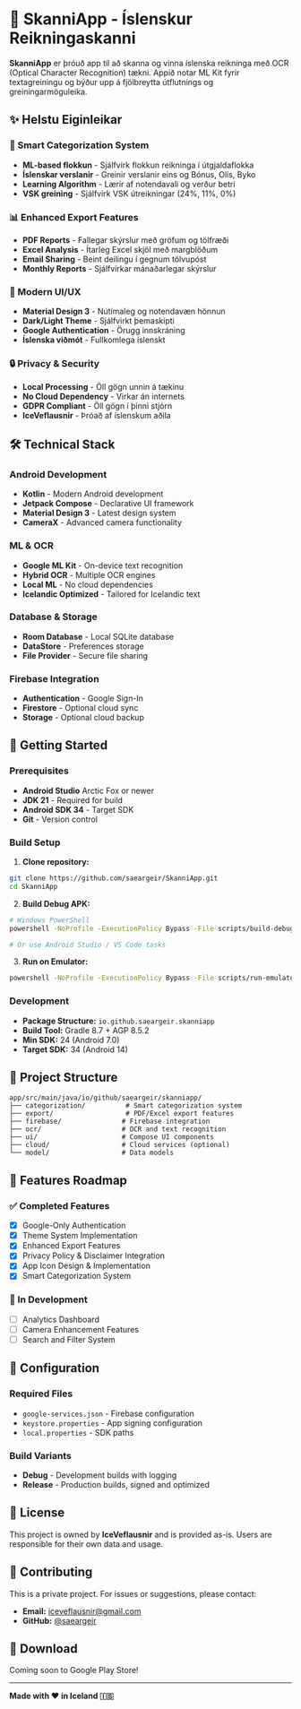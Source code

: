 # 📱 SkanniApp - Íslenskur Reikningaskanni

**SkanniApp** er þróuð app til að skanna og vinna íslenska reikninga með OCR (Optical Character Recognition) tækni. Appið notar ML Kit fyrir textagreiningu og býður upp á fjölbreytta útflutnings og greiningarmöguleika.

## ✨ Helstu Eiginleikar

### 🤖 Smart Categorization System
- **ML-based flokkun** - Sjálfvirk flokkun reikninga í útgjaldaflokka
- **Íslenskar verslanir** - Greinir verslanir eins og Bónus, Olís, Byko
- **Learning Algorithm** - Lærir af notendavali og verður betri
- **VSK greining** - Sjálfvirk VSK útreikningar (24%, 11%, 0%)

### 📊 Enhanced Export Features  
- **PDF Reports** - Fallegar skýrslur með gröfum og tölfræði
- **Excel Analysis** - Ítarleg Excel skjöl með margblöðum
- **Email Sharing** - Beint deilingu í gegnum tölvupóst
- **Monthly Reports** - Sjálfvirkar mánaðarlegar skýrslur

### 🎨 Modern UI/UX
- **Material Design 3** - Nútímaleg og notendavæn hönnun
- **Dark/Light Theme** - Sjálfvirkt þemaskipti
- **Google Authentication** - Örugg innskráning
- **Íslenska viðmót** - Fullkomlega íslenskt

### 🔒 Privacy & Security
- **Local Processing** - Öll gögn unnin á tækinu
- **No Cloud Dependency** - Virkar án internets
- **GDPR Compliant** - Öll gögn í þinni stjórn
- **IceVeflausnir** - Þróað af íslenskum aðila

## 🛠️ Technical Stack

### Android Development
- **Kotlin** - Modern Android development
- **Jetpack Compose** - Declarative UI framework
- **Material Design 3** - Latest design system
- **CameraX** - Advanced camera functionality

### ML & OCR
- **Google ML Kit** - On-device text recognition
- **Hybrid OCR** - Multiple OCR engines
- **Local ML** - No cloud dependencies
- **Icelandic Optimized** - Tailored for Icelandic text

### Database & Storage
- **Room Database** - Local SQLite database
- **DataStore** - Preferences storage
- **File Provider** - Secure file sharing

### Firebase Integration
- **Authentication** - Google Sign-In
- **Firestore** - Optional cloud sync
- **Storage** - Optional cloud backup

## 🚀 Getting Started

### Prerequisites
- **Android Studio** Arctic Fox or newer
- **JDK 21** - Required for build
- **Android SDK 34** - Target SDK
- **Git** - Version control

### Build Setup

1. **Clone repository:**
```bash
git clone https://github.com/saeargeir/SkanniApp.git
cd SkanniApp
```

2. **Build Debug APK:**
```bash
# Windows PowerShell
powershell -NoProfile -ExecutionPolicy Bypass -File scripts/build-debug.ps1

# Or use Android Studio / VS Code tasks
```

3. **Run on Emulator:**
```bash
powershell -NoProfile -ExecutionPolicy Bypass -File scripts/run-emulator.ps1 -Rebuild
```

### Development
- **Package Structure:** `io.github.saeargeir.skanniapp`
- **Build Tool:** Gradle 8.7 + AGP 8.5.2
- **Min SDK:** 24 (Android 7.0)
- **Target SDK:** 34 (Android 14)

## 📁 Project Structure

```
app/src/main/java/io/github/saeargeir/skanniapp/
├── categorization/          # Smart categorization system
├── export/                  # PDF/Excel export features
├── firebase/               # Firebase integration
├── ocr/                    # OCR and text recognition
├── ui/                     # Compose UI components
├── cloud/                  # Cloud services (optional)
└── model/                  # Data models
```

## 🎯 Features Roadmap

### ✅ Completed Features
- [x] Google-Only Authentication
- [x] Theme System Implementation  
- [x] Enhanced Export Features
- [x] Privacy Policy & Disclaimer Integration
- [x] App Icon Design & Implementation
- [x] Smart Categorization System

### 🚧 In Development
- [ ] Analytics Dashboard
- [ ] Camera Enhancement Features
- [ ] Search and Filter System

## 🔧 Configuration

### Required Files
- `google-services.json` - Firebase configuration
- `keystore.properties` - App signing configuration
- `local.properties` - SDK paths

### Build Variants
- **Debug** - Development builds with logging
- **Release** - Production builds, signed and optimized

## 📄 License

This project is owned by **IceVeflausnir** and is provided as-is. Users are responsible for their own data and usage.

## 🤝 Contributing

This is a private project. For issues or suggestions, please contact:
- **Email:** iceveflausnir@gmail.com
- **GitHub:** [@saeargeir](https://github.com/saeargeir)

## 📱 Download

Coming soon to Google Play Store!

---

**Made with ❤️ in Iceland 🇮🇸**